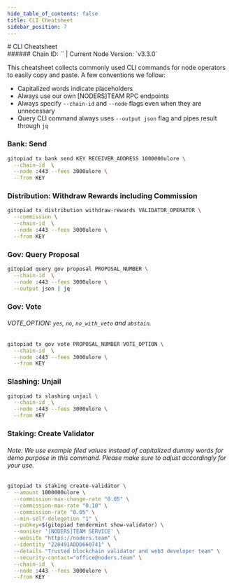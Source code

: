 ```yaml
---
hide_table_of_contents: false
title: CLI Cheatsheet
sidebar_position: 7
---
```


<div class="h1-with-icon icon-gitopia">
# CLI Cheatsheet
</div>
###### Chain ID: `` | Current Node Version: `v3.3.0`

This cheatsheet collects commonly used CLI commands for node operators to easily copy and paste. A few conventions we follow:

- Capitalized words indicate placeholders
- Always use our own [NODERS]TEAM RPC endpoints
- Always specify `--chain-id` and `--node` flags even when they are unnecessary
- Query CLI command always uses `--output json` flag and pipes result through `jq`

### Bank: Send
```bash
gitopiad tx bank send KEY RECEIVER_ADDRESS 1000000ulore \
  --chain-id  \
  --node :443 --fees 3000ulore \
  --from KEY
```

### Distribution: Withdraw Rewards including Commission
```bash
gitopiad tx distribution withdraw-rewards VALIDATOR_OPERATOR \
  --commission \
  --chain-id  \
  --node :443 --fees 3000ulore \
  --from KEY
```

### Gov: Query Proposal
```bash
gitopiad query gov proposal PROPOSAL_NUMBER \
  --chain-id  \
  --node :443 --fees 3000ulore \
  --output json | jq
```

### Gov: Vote
###### VOTE_OPTION: `yes`, `no`, `no_with_veto` and `abstain`.
```bash
gitopiad tx gov vote PROPOSAL_NUMBER VOTE_OPTION \
  --chain-id  \
  --node :443 --fees 3000ulore \
  --from KEY
```

### Slashing: Unjail
```bash
gitopiad tx slashing unjail \
  --chain-id  \
  --node :443 --fees 3000ulore \
  --from KEY
```

### Staking: Create Validator
###### Note: We use example filed values instead of capitalized dummy words for demo purpose in this command. Please make sure to adjust accordingly for your use.
```bash
gitopiad tx staking create-validator \
  --amount 1000000ulore \
  --commission-max-change-rate "0.05" \
  --commission-max-rate "0.10" \
  --commission-rate "0.05" \
  --min-self-delegation "1" \
  --pubkey=$(gitopiad tendermint show-validator) \
  --moniker '[NODERS]TEAM SERVICE' \
  --website "https://noders.team" \
  --identity "220491ADDD660741" \
  --details "Trusted blockchain validator and web3 developer team" \
  --security-contact="office@noders.team" \
  --chain-id  \
  --node :443 --fees 3000ulore \
  --from KEY
```
